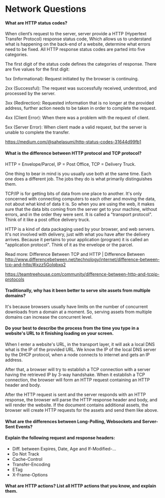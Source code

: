 # Network Questions


#### What are HTTP status codes?

When client’s request to the server, server provide a HTTP (Hypertext Transfer Protocol) response status code, Which allows us to understand what is happening on the back-end of a website, determine what errors need to be fixed. All HTTP response status codes are parted into five categories.

The first digit of the status code defines the categories of response. There are five values for the first digit:

1xx (Informational): Request initiated by the browser is continuing.

2xx (Successful): The request was successfully received, understood, and processed by the server.

3xx (Redirection): Requested information that is no longer at the provided address, further action needs to be taken in order to complete the request.

4xx (Client Error): When there was a problem with the request of client.

5xx (Server Error): When client made a valid request, but the server is unable to complete the transfer.

https://medium.com/@sahelasumi/http-status-codes-31644d99fb1

#### What is the difference between HTTP protocol and TCP protocol?

HTTP = Envelope/Parcel, IP = Post Office, TCP = Delivery Truck.

One thing to bear in mind is you usually use both at the same time. Each one does a different job. The jobs they do is what primarily distinguishes them.

TCP/IP is for getting bits of data from one place to another. It's only concerned with connecting computers to each other and moving the data, not about what kind of data it is. So when you are using the web, it makes sure that the data bits coming from the server get to your machine, without errors, and in the order they were sent. It is called a "transport protocol". Think of it like a post office delivery truck.

HTTP is a kind of data packaging used by your browser, and web servers. It's not involved with delivery, just with what you have after the delivery arrives. Because it pertains to your application (program) it is called an "application protocol". Think of it as the envelope or the parcel.


Read more: Difference Between TCP and HTTP | Difference Between http://www.differencebetween.net/technology/internet/difference-between-tcp-and-http/#ixzz5GoIqbxq2

https://teamtreehouse.com/community/difference-between-http-and-tcpip-protocols

#### Traditionally, why has it been better to serve site assets from multiple domains?

It's because browsers usually have limits on the number of concurrent downloads
from a domain at a moment. So, serving assets from multiple domains can
increase the concurrent level.

#### Do your best to describe the process from the time you type in a website's URL to it finishing loading on your screen.

When I enter a website's URL, in the transport layer, it will ask a local DNS
what is the IP of the provided URL. We know the IP of the local DNS server by
the DHCP protocol, when a node connects to internet and gets an IP address.

After that, a browser will try to establish a TCP connection with a server
having the retrieved IP by 3-way handshake. When it establish a TCP connection,
the browser will form an HTTP request containing an HTTP header and body.

After the HTTP request is sent and the server responds with an HTTP response,
the browser will parse the HTTP response header and body, and will render the
website. If the document contains additional assets, the browser will create
HTTP requests for the assets and send them like above.

#### What are the differences between Long-Polling, Websockets and Server-Sent Events?
#### Explain the following request and response headers:
  * Diff. between Expires, Date, Age and If-Modified-...
  * Do Not Track
  * Cache-Control
  * Transfer-Encoding
  * ETag
  * X-Frame-Options
#### What are HTTP actions? List all HTTP actions that you know, and explain them.

